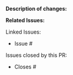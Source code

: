 **Description of changes:**



**Related Issues:**

Linked Issues:
- Issue #

Issues closed by this PR:
- Closes #
